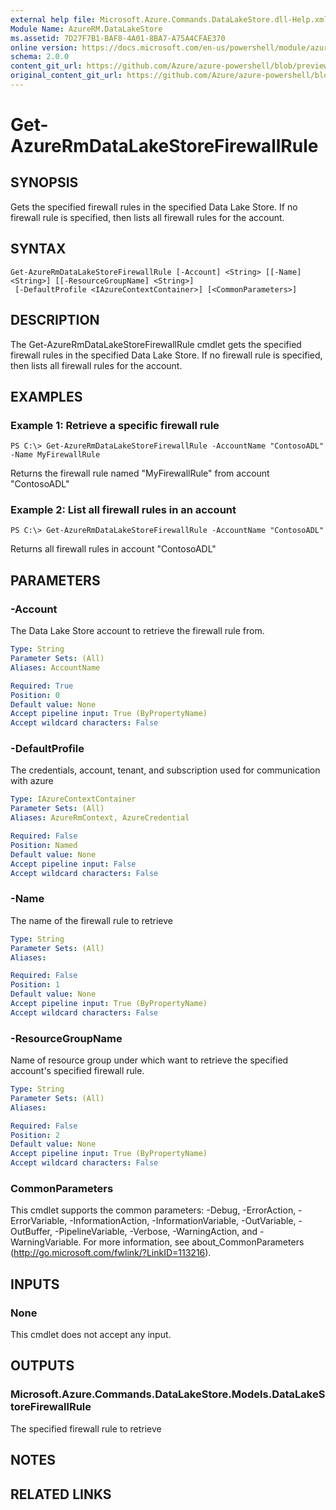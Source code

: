 ```yaml
---
external help file: Microsoft.Azure.Commands.DataLakeStore.dll-Help.xml
Module Name: AzureRM.DataLakeStore
ms.assetid: 7D27F7B1-BAF8-4A01-8BA7-A75A4CFAE370
online version: https://docs.microsoft.com/en-us/powershell/module/azurerm.datalakestore/get-azurermdatalakestorefirewallrule
schema: 2.0.0
content_git_url: https://github.com/Azure/azure-powershell/blob/preview/src/ResourceManager/DataLakeStore/Commands.DataLakeStore/help/Get-AzureRmDataLakeStoreFirewallRule.md
original_content_git_url: https://github.com/Azure/azure-powershell/blob/preview/src/ResourceManager/DataLakeStore/Commands.DataLakeStore/help/Get-AzureRmDataLakeStoreFirewallRule.md
---
```


# Get-AzureRmDataLakeStoreFirewallRule

## SYNOPSIS
Gets the specified firewall rules in the specified Data Lake Store.
If no firewall rule is specified, then lists all firewall rules for the account.

## SYNTAX

```
Get-AzureRmDataLakeStoreFirewallRule [-Account] <String> [[-Name] <String>] [[-ResourceGroupName] <String>]
 [-DefaultProfile <IAzureContextContainer>] [<CommonParameters>]
```

## DESCRIPTION
The Get-AzureRmDataLakeStoreFirewallRule cmdlet gets the specified firewall rules in the specified Data Lake Store.
If no firewall rule is specified, then lists all firewall rules for the account.

## EXAMPLES

### Example 1: Retrieve a specific firewall rule
```
PS C:\> Get-AzureRmDataLakeStoreFirewallRule -AccountName "ContosoADL" -Name MyFirewallRule
```

Returns the firewall rule named "MyFirewallRule" from account "ContosoADL"

### Example 2: List all firewall rules in an account
```
PS C:\> Get-AzureRmDataLakeStoreFirewallRule -AccountName "ContosoADL"
```

Returns all firewall rules in account "ContosoADL"

## PARAMETERS

### -Account
The Data Lake Store account to retrieve the firewall rule from.

```yaml
Type: String
Parameter Sets: (All)
Aliases: AccountName

Required: True
Position: 0
Default value: None
Accept pipeline input: True (ByPropertyName)
Accept wildcard characters: False
```

### -DefaultProfile
The credentials, account, tenant, and subscription used for communication with azure

```yaml
Type: IAzureContextContainer
Parameter Sets: (All)
Aliases: AzureRmContext, AzureCredential

Required: False
Position: Named
Default value: None
Accept pipeline input: False
Accept wildcard characters: False
```

### -Name
The name of the firewall rule to retrieve

```yaml
Type: String
Parameter Sets: (All)
Aliases:

Required: False
Position: 1
Default value: None
Accept pipeline input: True (ByPropertyName)
Accept wildcard characters: False
```

### -ResourceGroupName
Name of resource group under which want to retrieve the specified account's specified firewall rule.

```yaml
Type: String
Parameter Sets: (All)
Aliases:

Required: False
Position: 2
Default value: None
Accept pipeline input: True (ByPropertyName)
Accept wildcard characters: False
```

### CommonParameters
This cmdlet supports the common parameters: -Debug, -ErrorAction, -ErrorVariable, -InformationAction, -InformationVariable, -OutVariable, -OutBuffer, -PipelineVariable, -Verbose, -WarningAction, and -WarningVariable. For more information, see about_CommonParameters (<http://go.microsoft.com/fwlink/?LinkID=113216>).

## INPUTS

### None
This cmdlet does not accept any input.

## OUTPUTS

### Microsoft.Azure.Commands.DataLakeStore.Models.DataLakeStoreFirewallRule
The specified firewall rule to retrieve

## NOTES

## RELATED LINKS
